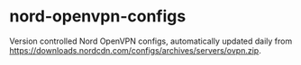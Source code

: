# nord-openvpn-configs

Version controlled Nord OpenVPN configs, automatically updated daily from https://downloads.nordcdn.com/configs/archives/servers/ovpn.zip.
